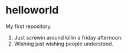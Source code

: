 # helloworld
My first repository.

1. Just screwin around killin a friday afternoon.
2. Wishing just wishing people understood.
